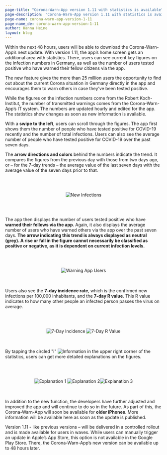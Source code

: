 ```yaml
---
page-title: "Corona-Warn-App version 1.11 with statistics is available"
page-description: "Corona-Warn-App version 1.11 with statistics is available"
page-name: corona-warn-app-version-1-11
page-name_de: corona-warn-app-version-1-11
author: Hanna Heine
layout: blog
---
```

 
Within the next 48 hours, users will be able to download the Corona-Warn-App’s next update. With version 1.11, the app’s home screen gets an additional area with statistics. There, users can see current key figures on the infection numbers in Germany, as well as the number of users tested positive who have warned their fellow citizens via the app.
 
<!-- overview -->

The new feature gives the more than 25 million users the opportunity to find out about the current Corona situation in Germany directly in the app and encourages them to warn others in case they’ve been tested positive. 

While the figures on the infection numbers come from the Robert Koch-Institut, the number of transmitted warnings comes from the Corona-Warn-App’s IT system. The numbers are updated hourly and edited for the app. The statistics show changes as soon as new information is available. 

With a **swipe to the left**, users can scroll through the figures. The app first shows them the number of people who have tested positive for COVID-19 recently and the number of total infections. Users can also see the average number of people who have tested positive for COVID-19 over the past seven days.

The **arrow directions and colors** behind the numbers indicate the trend. It compares the figures from the previous day with those from two days ago, or – for the 7-day trends –  the average value of the last seven days with the average value of the seven days prior to that. 

 
<br></br>

<center> <img src="./cwa-new-infections.png" title="New Infections" style="align: center"></center>

<br></br>

The app then displays the number of users tested positive who have **warned their fellows via the app**. Again, it also displays the average number of users who have warned others via the app over the past seven days. **The arrow indicating this trend is always displayed as neutral (grey). A rise or fall in the figure cannot necessarily be classified as positive or negative, as it is dependent on current infection levels.**

<br></br>

<center> <img src="./cwa-warning-users.png" title="Warning App Users" style="align: center"> </center> <br></br>


Users also see the **7-day incidence rate**, which is the confirmed new infections per 100,000 inhabitants, and the **7-day R value**. This R value indicates to how many other people an infected person passes the virus on average.

<br></br>

<center> <img src="./cwa-7-day-incidence.png" title="7-Day Incidence" style="align: center"> <img src="./cwa-7-day-r-value.png" title="7-Day R Value" style="align: center"></center> <br></br>

By tapping the circled "i" <img src="./information.png" title="Information" style="align: center">  in the upper right corner of the statistics, users can get more detailed explanations on the figures.

<br></br>

<center> <img src="./cwa-figures-explanation.png" title="Explanation 1" style="align: center"> <img src="./cwa-figures-explanation-2.png" title="Explanation 2" style="align: center"><img src="./cwa-figures-explanation-3.png" title="Explanation 3" style="align: center"></center> <br></br>


In addition to the new function, the developers have further adjusted and improved the app and will continue to do so in the future. As part of this, the Corona-Warn-App will soon be available for **older iPhones**. More information will be available here as soon as the update is published. 

Version 1.11 - like previous versions – will be delivered in a controlled rollout and is made available for users in waves. While users can manually trigger an update in Apple’s App Store, this option is not available in the Google Play Store. There, the Corona-Warn-App’s new version can be available up to 48 hours later.


